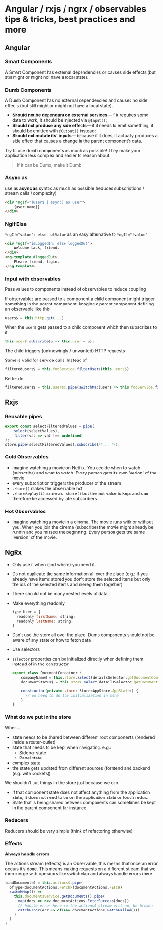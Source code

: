 # Angular / rxjs / ngrx / observables tips & tricks, best practices and more
## Angular
### Smart Components
A Smart Component has external dependencies or causes side effects (but still might or might not have a local state).

### Dumb Components
 A Dumb Component has no external dependencies and causes no side effects (but still might or might not have a local state).
 - __Should not be dependant on external services__ — if it requires some data to work, it should be injected via ```@Input()```;
 - __Should not produce any side effects__ — if it needs to emit something, it should be emitted with ```@Output()``` instead;
 - __Should not mutate its’ inputs__ — because if it does, it actually produces a side effect that causes a change in the parent component’s data. 
 
Try to use dumb components as much as possible! They make your application less complex and easier to reason about. 
> If it can be Dumb, make it Dumb

### Async as
use as __async as__ syntax as much as possible (reduces subscriptions / stream calls / complexity)
```html
<div *ngIf="(user$ | async) as user">
	{user.name}}
</div>
```

### NgIf Else
```*ngIf="value"; else notValue``` as an easy alternative to ```*ngIf="!value"```
```html
<div *ngIf="isLoggedIn; else loggedOut">
	Welcome back, friend.
</div>
<ng-template #loggedOut>
	Please friend, login.
</ng-template>
```
### Input with observables
Pass values to components instead of observables to reduce coupling

If observables are passed to a component a child component might trigger something in the parent component. Imagine a parent component defining an observable like this
```javascript
users$ = this.http.get(...);
```
When the ```user$``` gets passed to a child component which then subscribes to it
```javascript
this.user$.subscribe(u => this.user = u);
```
The child triggers (unknowingly / unwanted) HTTP requests

Same is valid for service calls. Instead of
```javascript
filteredusers$ = this.fooService.filterUsers(this.users$);
```
Better do
```javascript
filteredusers$ = this.users$.pipe(switchMap(users => this.fooService.filterUsers(users)));
```

## Rxjs

### Reusable pipes
```javascript
export const selectFilteredValues = pipe(
	select(selectValues),
	filter(val => val !== undefined)
);
store.pipe(selectFilteredValues).subscribe(/* .. */);
```

### Cold Observables
- Imagine watching a movie on Netflix. You decide when to watch (subscribe) and what to watch. Every person gets its own 'verion' of the movie
- every subscription triggers the producer of the stream
- ```.share()``` makes the observable hot
- ```.shareReplay(1)``` same as ```.share()``` but the last value is kept and can therefore be accessed by late subscribers

### Hot Observables
- Imagine watching a movie in a cinema. The movie runs with or without you. When you join the cinema (subscribe) the movie might already be runnin and you missed the beginning. Every person gets the same 'version' of the movie.

## NgRx
- Only use it when (and where) you need it.
- Do not duplicate the same information all over the place (e.g.: if you already have items stored you don't store the selected items but only the ids of the selected items and mereg them together)
- There should not be many nested levels of data
- Make everything readonly
  ```javascript
  type User = {
    readonly firstName: string;
    readonly lastName: string;
  }
  ```
- Don’t use the store all over the place. Dumb components should not be aware of any state or how to fetch data
- Use selectors
- ```selector``` properties can be initialized directly when defining them instead of in the constructor

  ```javascript
  export class DocumentContainer {
      companyName$ = this.store.select(detailsSelector.getDocumentCompanyName);
      documentStatus$ = this.store.select(detailsSelector.getDocumentStatus);

      constructor(private store: Store<AppStore.AppState>) {
        // no need to do the initialization in here
      }
  }
  ```

### What do we put in the store
When...
- state needs to be shared between different root components (rendered inside a router-outlet)
- state that needs to be kept when navigating. e.g.:
	- Sidebar state
	- Panel state
- complex state
- the state gets updated from different sources (forntend and backend (e.g. with sockets))

We shouldn’t put things in the store just because we can
- If that component state does not affect anything from the application state, it does not need to be on the application state or touch redux.
- State that is being shared between components can sometimes be kept in the parent component for instance

### Reducers
Reducers should be very simple (think of refactoring otherwise)

### Effects
__Always handle errors__

The actions stream (effects) is an Observable, this means that once an error occurs it’s done. This means making requests on a different stream that we then merge with operators like switchMap and always handle errors there.
```javascript
loadDocuments$ = this.actions$.pipe(
  ofType<documentActions.Fetch>(documentActions.FETCH)
  switchMap(() =>
    this.documentsService.getDocuments().pipe(
      map(docs => new documentActions.FetchSuccess(docs)),
      // handle error here so the actions$ stream will not be broken
      catchError(err => of(new documentActions.FetchFailed())) 
    )
  )
)
```